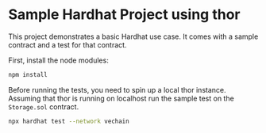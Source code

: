 # Sample Hardhat Project using thor

This project demonstrates a basic Hardhat use case. It comes with a sample contract and a test for that contract.

First, install the node modules:

```bash
npm install
```

Before running the tests, you need to spin up a local thor instance. Assuming that thor is running on localhost run the sample test on the `Storage.sol` contract.

```bash
npx hardhat test --network vechain
```